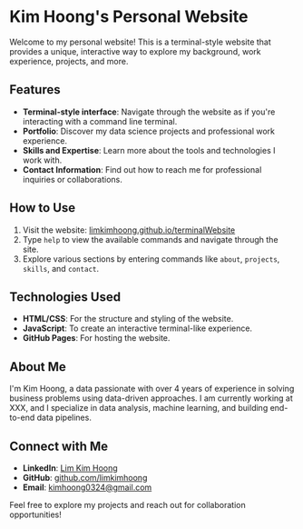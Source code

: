 # Kim Hoong's Personal Website

Welcome to my personal website! This is a terminal-style website that provides a unique, interactive way to explore my background, work experience, projects, and more.

## Features

- **Terminal-style interface**: Navigate through the website as if you're interacting with a command line terminal.
- **Portfolio**: Discover my data science projects and professional work experience.
- **Skills and Expertise**: Learn more about the tools and technologies I work with.
- **Contact Information**: Find out how to reach me for professional inquiries or collaborations.

## How to Use

1. Visit the website: [limkimhoong.github.io/terminalWebsite](https://limkimhoong.github.io/terminalWebsite/)
2. Type `help` to view the available commands and navigate through the site.
3. Explore various sections by entering commands like `about`, `projects`, `skills`, and `contact`.

## Technologies Used

- **HTML/CSS**: For the structure and styling of the website.
- **JavaScript**: To create an interactive terminal-like experience.
- **GitHub Pages**: For hosting the website.

## About Me

I'm Kim Hoong, a data passionate with over 4 years of experience in solving business problems using data-driven approaches. I am currently working at XXX, and I specialize in data analysis, machine learning, and building end-to-end data pipelines.

## Connect with Me

- **LinkedIn**: [Lim Kim Hoong](https://www.linkedin.com/in/lim-kim-hoong-0757591ba/)
- **GitHub**: [github.com/limkimhoong](https://github.com/LimKimHoong)
- **Email**: kimhoong0324@gmail.com

Feel free to explore my projects and reach out for collaboration opportunities!

